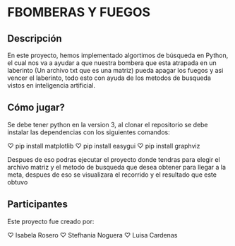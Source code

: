 # FBOMBERAS Y FUEGOS

## Descripción

En este proyecto, hemos implementado algortimos de búsqueda en Python, el cual nos va a ayudar a que nuestra bombera que esta atrapada en un laberinto (Un archivo txt que es una matriz) pueda apagar los fuegos y asi vencer el laberinto, todo esto con ayuda de los metodos de busqueda vistos en inteligencia artificial.

## Cómo jugar?

Se debe tener python en la version 3, al clonar el repositorio se debe instalar las dependencias con los siguientes comandos:

♡ pip install matplotlib
♡ pip install easygui
♡ pip install graphviz

Despues de eso podras ejecutar el proyecto donde tendras para elegir el archivo matriz y el metodo de busqueda que desea obtener para llegar a la meta, despues de eso se visualizara el recorrido y el resultado que este obtuvo

## Participantes

Este proyecto fue creado por:

♡ Isabela Rosero
♡ Stefhania Noguera
♡ Luisa Cardenas

